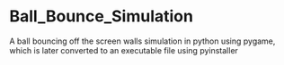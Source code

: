 # Ball_Bounce_Simulation
 A ball bouncing off the screen walls simulation in python using pygame, which is later converted to an executable file using pyinstaller
